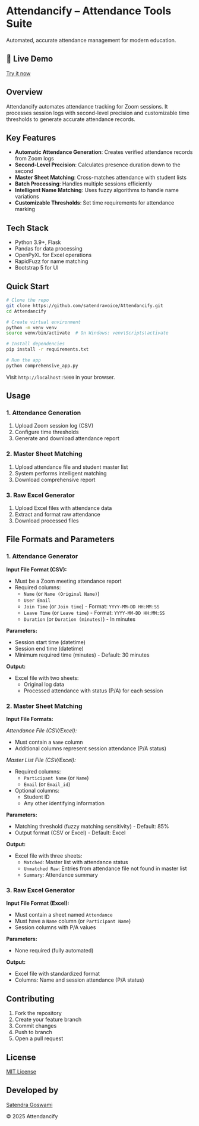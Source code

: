 # Attendancify – Attendance Tools Suite

Automated, accurate attendance management for modern education.

## 🚀 Live Demo

[Try it now](https://aiattendance.pythonanywhere.com/attendance_matching)

## Overview

Attendancify automates attendance tracking for Zoom sessions. It processes session logs with second-level precision and customizable time thresholds to generate accurate attendance records.

## Key Features

- **Automatic Attendance Generation**: Creates verified attendance records from Zoom logs
- **Second-Level Precision**: Calculates presence duration down to the second
- **Master Sheet Matching**: Cross-matches attendance with student lists
- **Batch Processing**: Handles multiple sessions efficiently
- **Intelligent Name Matching**: Uses fuzzy algorithms to handle name variations
- **Customizable Thresholds**: Set time requirements for attendance marking

## Tech Stack

- Python 3.9+, Flask
- Pandas for data processing
- OpenPyXL for Excel operations
- RapidFuzz for name matching
- Bootstrap 5 for UI

## Quick Start

```bash
# Clone the repo
git clone https://github.com/satendravoice/Attendancify.git
cd Attendancify

# Create virtual environment
python -m venv venv
source venv/bin/activate  # On Windows: venv\Scripts\activate

# Install dependencies
pip install -r requirements.txt

# Run the app
python comprehensive_app.py
```

Visit `http://localhost:5000` in your browser.

## Usage

### 1. Attendance Generation
1. Upload Zoom session log (CSV)
2. Configure time thresholds
3. Generate and download attendance report

### 2. Master Sheet Matching
1. Upload attendance file and student master list
2. System performs intelligent matching
3. Download comprehensive report

### 3. Raw Excel Generator
1. Upload Excel files with attendance data
2. Extract and format raw attendance
3. Download processed files

## File Formats and Parameters

### 1. Attendance Generator

**Input File Format (CSV):**
- Must be a Zoom meeting attendance report
- Required columns:
  - `Name` (or `Name (Original Name)`)
  - `User Email`
  - `Join Time` (or `Join time`) - Format: `YYYY-MM-DD HH:MM:SS`
  - `Leave Time` (or `Leave time`) - Format: `YYYY-MM-DD HH:MM:SS`
  - `Duration` (or `Duration (minutes)`) - In minutes

**Parameters:**
- Session start time (datetime)
- Session end time (datetime)
- Minimum required time (minutes) - Default: 30 minutes

**Output:**
- Excel file with two sheets:
  - Original log data
  - Processed attendance with status (P/A) for each session

### 2. Master Sheet Matching

**Input File Formats:**

*Attendance File (CSV/Excel):*
- Must contain a `Name` column
- Additional columns represent session attendance (P/A status)

*Master List File (CSV/Excel):*
- Required columns:
  - `Participant Name` (or `Name`)
  - `Email` (or `Email_id`)
- Optional columns:
  - Student ID
  - Any other identifying information

**Parameters:**
- Matching threshold (fuzzy matching sensitivity) - Default: 85%
- Output format (CSV or Excel) - Default: Excel

**Output:**
- Excel file with three sheets:
  - `Matched`: Master list with attendance status
  - `Unmatched Raw`: Entries from attendance file not found in master list
  - `Summary`: Attendance summary

### 3. Raw Excel Generator

**Input File Format (Excel):**
- Must contain a sheet named `Attendance`
- Must have a `Name` column (or `Participant Name`)
- Session columns with P/A values

**Parameters:**
- None required (fully automated)

**Output:**
- Excel file with standardized format
- Columns: Name and session attendance (P/A status)

## Contributing

1. Fork the repository
2. Create your feature branch
3. Commit changes
4. Push to branch
5. Open a pull request

## License

[MIT License](LICENSE)

## Developed by

[Satendra Goswami](https://www.instagram.com/satendragoswamii/)

© 2025 Attendancify
